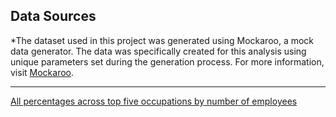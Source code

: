 ## Data Sources
*The dataset used in this project was generated using Mockaroo, a mock data generator. The data was specifically created for this analysis using unique parameters set during the generation process. For more information, visit [Mockaroo](https://www.mockaroo.com).
***
[All percentages across top five occupations by number of employees](Gender%20Distributions%20Across%20Top%20Five%20Occupations%20by%20Volume.docx)
